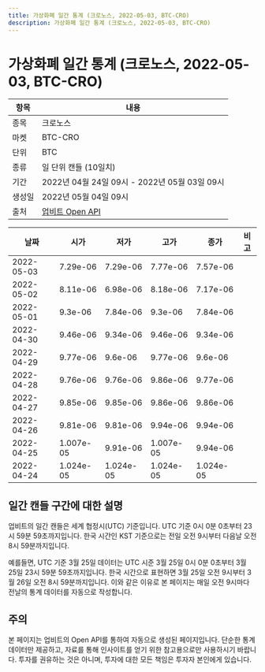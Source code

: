```yaml
---
title: 가상화폐 일간 통계 (크로노스, 2022-05-03, BTC-CRO)
description: 가상화폐 일간 통계 (크로노스, 2022-05-03, BTC-CRO)
---
```



가상화폐 일간 통계 (크로노스, 2022-05-03, BTC-CRO)
===

|항목|내용|
|--|--|
|종목|크로노스|
|마켓|BTC-CRO|
|단위|BTC|
|종류|일 단위 캔들 (10일치)|
|기간|2022년 04월 24일 09시 - 2022년 05월 03일 09시|
|생성일|2022년 05월 04일 09시|
|출처|[업비트 Open API](https://docs.upbit.com)|


|날짜|시가|저가|고가|종가|비고|
|--|--|--|--|--|--|
|2022-05-03|7.29e-06|7.29e-06|7.77e-06|7.57e-06|    |
|2022-05-02|8.11e-06|6.98e-06|8.18e-06|7.17e-06|    |
|2022-05-01|9.3e-06|7.84e-06|9.3e-06|7.84e-06|    |
|2022-04-30|9.46e-06|9.34e-06|9.46e-06|9.34e-06|    |
|2022-04-29|9.77e-06|9.6e-06|9.77e-06|9.6e-06|    |
|2022-04-28|9.76e-06|9.76e-06|9.86e-06|9.77e-06|    |
|2022-04-27|9.85e-06|9.85e-06|9.86e-06|9.86e-06|    |
|2022-04-26|9.81e-06|9.81e-06|9.94e-06|9.94e-06|    |
|2022-04-25|1.007e-05|9.91e-06|1.007e-05|9.94e-06|    |
|2022-04-24|1.024e-05|1.024e-05|1.024e-05|1.024e-05|    |


일간 캔들 구간에 대한 설명
---


업비트의 일간 캔들은 세계 협정시(UTC) 기준입니다. 
UTC 기준 0시 0분 0초부터 23시 59분 59초까지입니다. 
한국 시간인 KST 기준으로는 전일 오전 9시부터 다음날 오전 8시 59분까지입니다. 


예를들면, UTC 기준 3월 25일 데이터는 UTC 시준 3월 25일 0시 0분 0초부터 3월 25일 23시 59분 59초까지입니다. 
한국 시간으로 표현하면 3월 25일 오전 9시부터 3월 26일 오전 8시 59분까지입니다. 
이와 같은 이유로 본 페이지는 매일 오전 9시마다 전날의 통계 데이터를 자동으로 작성합니다. 


주의
---


본 페이지는 업비트의 Open API를 통하여 자동으로 생성된 페이지입니다. 
단순한 통계 데이터만 제공하고, 자료를 통해 인사이트를 얻기 위한 참고용으로만 사용하시기 바랍니다. 
투자를 권유하는 것은 아니며, 투자에 대한 모든 책임은 투자자 본인에게 있습니다. 
